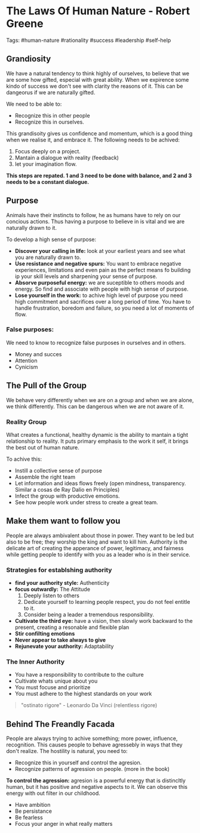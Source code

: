# The Laws Of Human Nature - Robert Greene

Tags: #human-nature #rationality #success #leadership #self-help

## Grandiosity

We have a natural tendency to think highly of ourselves, to believe that we are some how gifted, especial with great ability. When we expirence some kindo of success we don't see with clarity the reasons of it. This can be dangeorus if we are naturally gifted.

We need to be able to:

* Recognize this in other people
* Recognize this in ourselves.

This grandisoity gives us confidence and momentum, which is a good thing when we realise it, and embrace it. The following needs to be achived:

1. Focus deeply on a project.
2. Mantain a dialogue with reality (feedback)
3. let your imagination flow.

**This steps are repated. 1 and 3 need to be done with balance, and 2 and 3 needs to be a constant dialogue.**

## Purpose

Animals have their instincts to follow, he as humans have to rely on our concious actions. Thus having a purpose to believe in is vital and we are naturally drawn to it.

To develop a high sense of purpose:

* **Discover your calling in life:** look at your earliest years and see what you are naturally drawn to.
* **Use resistance and negative spurs:** You want to embrace negative experiences, limitations and even pain as the perfect means fo building ip your skill levels and sharpening your sense of purpose.
* **Absorve purposeful energy:** we are suceptible to others moods and energy. So find and associate with people with high sense of purpose.
* **Lose yourself in the work:** to achive high level of purpose you need high commitment and sacrifices over a long period of time. You have to handle frustration, boredom and failure, so you need a lot of moments of flow.

### False purposes:

We need to know to recognize false purposes in ourselves and in others.

* Money and succes
* Attention
* Cynicism

## The Pull of the Group

We behave very differently when we are on a group and when we are alone, we think differently. This can be dangerous when we are not aware of it.

### Reality Group

What creates a functional, healthy dynamic is the ability to mantain a tight relationship to reality. It puts primary emphasis to the work it self, it brings the best out of human nature.

To achive this:

* Instill a collective sense of purpose
* Assemble the right team
* Let information and ideas flows freely (open mindness, transparency. Similar a cosas de Ray Dalio en Principles)
* Infect the group with productive emotions.
* See how people work under stress to create a great team.

## Make them want to follow you

People are always ambivalent about those in power. They want to be led but also to be free; they worship the king and want to kill him. Authority is the delicate art of creating the apperance of power, legitimacy, and fairness while getting people to identify with you as a leader who is in their service.

### Strategies for establshing authority

* **find your authority style:** Authenticity
* **focus outwardly:** The Attitude
	1. Deeply listen to others
	2. Dedicate yourself to learning people respect, you do not feel entitle to it.
	3. Consider being a leader a tremendous responsibility.
* **Cultivate the third eye:** have a vision, then slowly work backward to the present, creating a resonable and flexible plan
* **Stir confilting emotions**
* **Never appear to take always to give**
* **Rejunevate your authority:** Adaptability

### The Inner Authority

* You have a responsibility to contribute to the culture
* Cultivate whats unique about you
* You must focuse and prioritize
* You must adhere to the highest standards on your work

> "ostinato rigore" - Leonardo Da Vinci (relentless rigore) <br>

## Behind The Freandly Facada

People are always trying to achive something; more power, influence, recognition. This causes people to behave agressebly in ways that they don't realize. The hostility is natural, you need to:

* Recognize this in yourself and control the agresion.
* Recognize patterns of agression on people. (more in the book)

**To control the agression:** agresion is a powerful energy that is distincltly human, but it has positive and negative aspects to it. We can observe this energy with out filter in our childhood.

* Have ambition
* Be persistance
* Be fearless
* Focus your anger in what really matters
